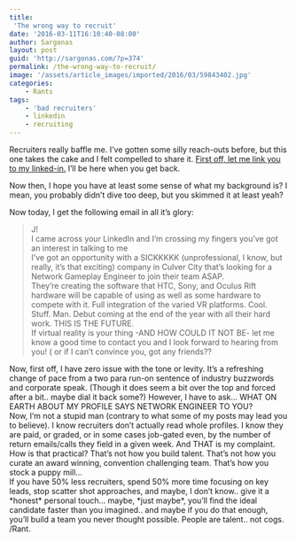 ```yaml
---
title:
 'The wrong way to recruit'
date: '2016-03-11T16:10:40-08:00'
author: Sargonas
layout: post
guid: 'http://sargonas.com/?p=374'
permalink: /the-wrong-way-to-recruit/
image: '/assets/article_images/imported/2016/03/59843402.jpg'
categories:
    - Rants
tags:
    - 'bad recruiters'
    - linkedin
    - recruiting
---
```


Recruiters really baffle me. I’ve gotten some silly reach-outs before, but this one takes the cake and I felt compelled to share it. [First off, let me link you to my linked-in.](http://www.linkedin.com/in/jeckert) I’ll be here when you get back.

Now then, I hope you have at least some sense of what my background is? I mean, you probably didn’t dive too deep, but you skimmed it at least yeah?

Now today, I get the following email in all it’s glory:

> <div>J!</div><div></div><div>I came across your LinkedIn and I’m crossing my fingers you’ve got an interest in talking to me</div><div></div><div>I’ve got an opportunity with a SICKKKKK (unprofessional, I know, but really, it’s that exciting) company in Culver City that’s looking for a Network Gameplay Engineer to join their team ASAP.</div><div></div><div>They’re creating the software that HTC, Sony, and Oculus Rift hardware will be capable of using as well as some hardware to compete with it. Full integration of the varied VR platforms. Cool. Stuff. Man. Debut coming at the end of the year with all their hard work. THIS IS THE FUTURE.</div><div></div><div>If virtual reality is your thing -AND HOW COULD IT NOT BE- let me know a good time to contact you and I look forward to hearing from you! ( or if I can’t convince you, got any friends??</div>

<div>Now, first off, I have zero issue with the tone or levity. It’s a refreshing change of pace from a two para run-on sentence of industry buzzwords and corporate speak. (Though it does seem a bit over the top and forced after a bit.. maybe dial it back some?) However, I have to ask… WHAT ON EARTH ABOUT MY PROFILE SAYS NETWORK ENGINEER TO YOU?</div><div></div><div>Now, I’m not a stupid man (contrary to what some of my posts may lead you to believe). I know recruiters don’t actually read whole profiles. I know they are paid, or graded, or in some cases job-gated even, by the number of return emails/calls they field in a given week. And THAT is my complaint. How is that practical? That’s not how you build talent. That’s not how you curate an award winning, convention challenging team. That’s how you stock a puppy mill…</div><div></div><div>If you have 50% less recruiters, spend 50% more time focusing on key leads, stop scatter shot approaches, and maybe, I don’t know.. give it a *honest* personal touch… maybe, *just maybe*, you’ll find the ideal candidate faster than you imagined.. and maybe if you do that enough, you’ll build a team you never thought possible. People are talent.. not cogs.

</div><div></div><div>/Rant.</div>